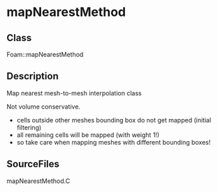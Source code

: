 # mapNearestMethod 
## Class
Foam::mapNearestMethod

## Description
Map nearest mesh-to-mesh interpolation class

Not volume conservative.
- cells outside other meshes bounding box do not get mapped
      (initial filtering)
- all remaining cells will be mapped (with weight 1!)
- so take care when mapping meshes with different bounding boxes!

## SourceFiles
mapNearestMethod.C

